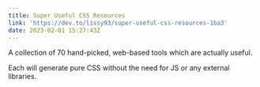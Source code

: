 ```yaml
---
title: Super Useful CSS Resources
link: 'https://dev.to/lissy93/super-useful-css-resources-1ba3'
date: 2023-02-01 15:27:43Z
---
```


A collection of 70 hand-picked, web-based tools which are actually useful.

Each will generate pure CSS without the need for JS or any external libraries.
